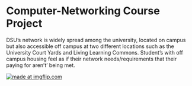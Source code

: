 # Computer-Networking Course Project

DSU’s network is widely spread among the university, located on campus but also accessible off campus at two different locations such as the University Court Yards and Living Learning Commons. Student’s with off campus housing feel as if their network needs/requirements that their paying for aren’t’ being met. 

<a href="https://imgflip.com/gif/3ckhry"><img src="https://imgflip.com/gif/3ckhry" title="made at imgflip.com"/></a> 
